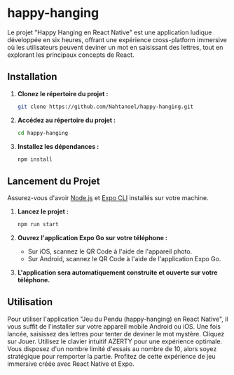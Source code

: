 ﻿# happy-hanging

Le projet "Happy Hanging en React Native" est une application ludique développée en six heures, offrant une expérience cross-platform immersive où les utilisateurs peuvent deviner un mot en saisissant des lettres, tout en explorant les principaux concepts de React.

## Installation

1. **Clonez le répertoire du projet :**

    ```bash
    git clone https://github.com/Nahtanoel/happy-hanging.git
    ```

2. **Accédez au répertoire du projet :**

    ```bash
    cd happy-hanging
    ```

3. **Installez les dépendances :**

    ```bash
    npm install
    ```

## Lancement du Projet

Assurez-vous d'avoir [Node.js](https://nodejs.org/) et [Expo CLI](https://docs.expo.dev/get-started/installation/) installés sur votre machine.

1. **Lancez le projet :**

    ```bash
    npm run start
    ```

2. **Ouvrez l'application Expo Go sur votre téléphone :**

    - Sur iOS, scannez le QR Code à l'aide de l'appareil photo.
    - Sur Android, scannez le QR Code à l'aide de l'application Expo Go.

3. **L'application sera automatiquement construite et ouverte sur votre téléphone.**

## Utilisation

Pour utiliser l'application "Jeu du Pendu (happy-hanging) en React Native", il vous suffit de l'installer sur votre appareil mobile Android ou iOS. Une fois lancée, saisissez des lettres pour tenter de deviner le mot mystère. Cliquez sur Jouer. Utilisez le clavier intuitif AZERTY pour une expérience optimale. Vous disposez d'un nombre limité d'essais au nombre de 10, alors soyez stratégique pour remporter la partie. Profitez de cette expérience de jeu immersive créée avec React Native et Expo.
